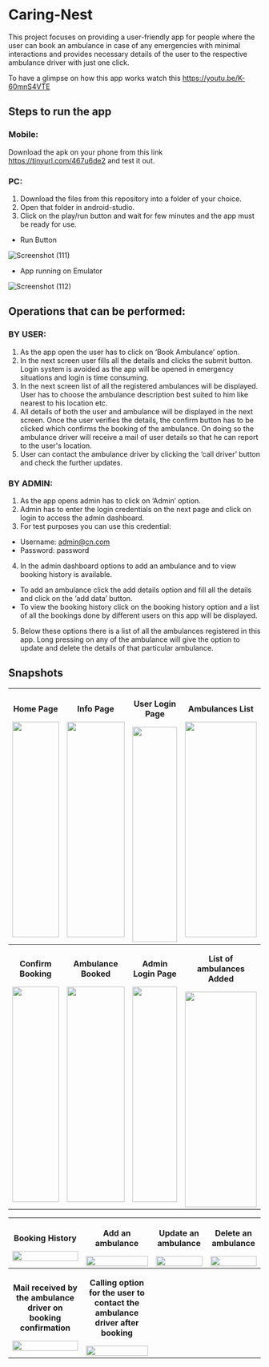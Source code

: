 # Caring-Nest
This project focuses on providing a user-friendly app for people where the user can book an ambulance in case of any emergencies with minimal interactions and provides necessary details of the user to the respective ambulance driver with just one click.

To have a glimpse on how this app works watch this https://youtu.be/K-60mnS4VTE 

## Steps to run the app
### Mobile:
Download the apk on your phone from this link https://tinyurl.com/467u6de2 and test it out.
### PC:
1. Download the files from this repository into a folder of your choice.
2. Open that folder in android-studio. 
3. Click on the play/run button and wait for few minutes and the app must be ready for use.
 * Run Button

![Screenshot (111)](https://user-images.githubusercontent.com/65860350/148649936-e81b40b0-2935-49b2-857e-c3ece8928923.png)
 * App running on Emulator

![Screenshot (112)](https://user-images.githubusercontent.com/65860350/148649940-a02c7b03-7c5c-4f39-a6ca-9792efb83392.png)

## Operations that can be performed:
### BY USER:
1. As the app open the user has to click on ‘Book Ambulance’ option.
2. In the next screen user fills all the details and clicks the submit button. 
Login system is avoided as the app will be opened in emergency situations and login is time consuming.
4. In the next screen list of all the registered ambulances will be displayed.
User has to choose the ambulance description best suited to him like
nearest to his location etc.
4. All details of both the user and ambulance will be displayed in the next
screen. Once the user verifies the details, the confirm button has to be
clicked which confirms the booking of the ambulance. On doing so the 
ambulance driver will receive a mail of user details so that he can report to the user's location.
5. User can contact the ambulance driver by clicking the ‘call driver’ button
and check the further updates.

### BY ADMIN:
1. As the app opens admin has to click on ‘Admin’ option.
2. Admin has to enter the login credentials on the next page and click on
login to access the admin dashboard.
3. For test purposes you can use this credential:
 * Username: admin@cn.com
 * Password: password
4. In the admin dashboard options to add an ambulance and to view
booking history is available.
 * To add an ambulance click the add details option and fill all the
details and click on the ‘add data’ button.
 * To view the booking history click on the booking history option
and a list of all the bookings done by different users on this app
will be displayed.
5. Below these options there is a list of all the ambulances registered in this
app. Long pressing on any of the ambulance will give the option to
update and delete the details of that particular ambulance. 

## Snapshots
| <p><b>Home Page</b></p><img src="https://user-images.githubusercontent.com/65860350/148651125-7ebc34a2-ee54-4c74-9363-27e127824ef6.jpg" width="100%" height="430px"> | <p><b>Info Page</b></p> <img src="https://user-images.githubusercontent.com/65860350/148673221-77cc5e18-22e4-47d0-a2dc-94daf6132ec5.jpg" width="100%" height="430px">|<p><b>User Login Page</b></p> <img src="https://user-images.githubusercontent.com/65860350/148673229-9f81ef89-4911-4687-9b8d-0a3a6bd145d3.jpg" width="100%" height="430px">| <p><b>Ambulances List</b></p> <img src="https://user-images.githubusercontent.com/65860350/148673237-7616d242-a812-4bdb-970d-51b0fe88cc91.jpg" width="100%" height="430px">|
|:-------------------------:|:-------------------------:|:-------------------------:|:-------------------------:|
|<p><b>Confirm Booking</b></p><img src="https://user-images.githubusercontent.com/65860350/148673239-31466566-d478-47b8-9abd-8df0554cbe65.jpg" width="100%" height="430px"> | <p><b>Ambulance Booked</b></p> <img src="https://user-images.githubusercontent.com/65860350/148673240-4efefb29-8dac-4a79-a116-c3cbedf1f88f.jpg" width="100%" height="430px">|<p><b>Admin Login Page</b></p> <img src="https://user-images.githubusercontent.com/65860350/148673242-21e9996c-57c2-4c8d-93fd-21a1c7a7cd50.jpg" width="100%" height="430px">| <p><b>List of ambulances Added</b></p> <img src="https://user-images.githubusercontent.com/65860350/148673248-dd75fc6e-73f4-4013-ae2a-ee764b5ab499.jpg" width="100%" height="430px">|

|<p><b>Booking History</b></p><img src="https://user-images.githubusercontent.com/65860350/148673249-4dee552f-5771-427f-8e4d-384c0799a66d.jpg" width="100%"> | <p><b>Add an ambulance</b></p> <img src="https://user-images.githubusercontent.com/65860350/148673251-e6920bc5-d5ca-4ce2-8be2-7aba64575c5e.jpg" width="100%">|<p><b>Update an ambulance</b></p> <img src="https://user-images.githubusercontent.com/65860350/148673253-2662e1b8-1012-497f-9726-2b0233314f14.jpg" width="100%">| <p><b>Delete an ambulance</b></p> <img src="https://user-images.githubusercontent.com/65860350/148673255-98d365a5-dc5b-48d7-a61a-ee72aab48fe2.jpg" width="100%">|
|:-------------------------:|:-------------------------:|:-------------------------:|:-------------------------:|
|<p><b>Mail received by the ambulance driver on booking confirmation</b></p><img src="https://user-images.githubusercontent.com/65860350/148673847-b2959374-100a-4caf-b264-53c35dd15e61.png" width="100%"> | <p><b>Calling option for the user to contact the ambulance driver after booking</b></p> <img src="https://user-images.githubusercontent.com/65860350/148673848-5d9561ac-e4db-48b1-b96c-05ba8f8180bb.png" width="100%">|

